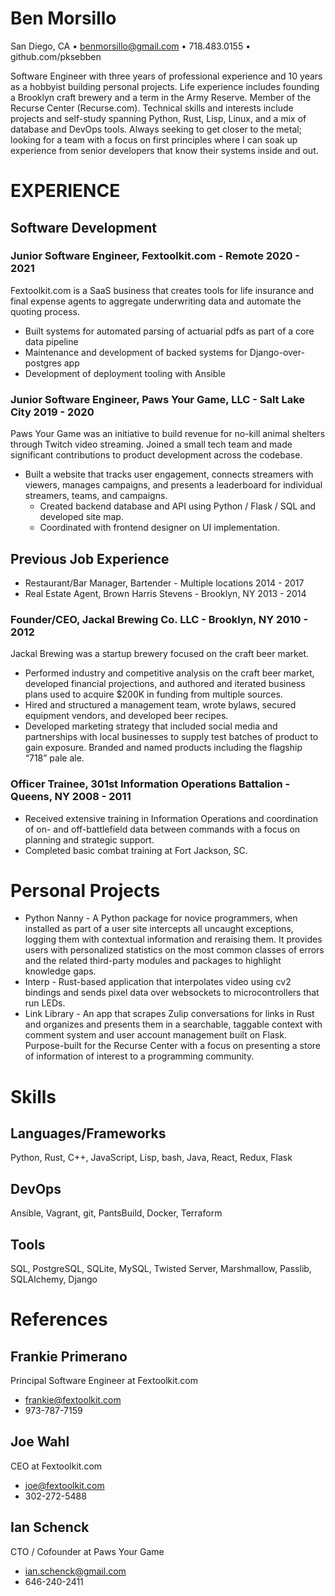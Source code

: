 # Ben Morsillo
San Diego, CA • benmorsillo@gmail.com • 718.483.0155 • github.com/pksebben

Software Engineer with three years of professional experience and 10 years as a hobbyist building personal projects. Life experience includes founding a Brooklyn craft brewery and a term in the Army Reserve.  Member of the Recurse Center (Recurse.com).  Technical skills and interests include projects and self-study spanning Python, Rust, Lisp, Linux, and a mix of database and DevOps tools.  Always seeking to get closer to the metal; looking for a team with a focus on first principles where I can soak up experience from senior developers that know their systems inside and out.

# EXPERIENCE
## Software Development

### Junior Software Engineer, Fextoolkit.com - Remote	2020 - 2021
Fextoolkit.com is a SaaS business that creates tools for life insurance and final expense agents to aggregate underwriting data and automate the quoting process.
 - Built systems for automated parsing of actuarial pdfs as part of a core data pipeline
 - Maintenance and development of backed systems for Django-over-postgres app
 - Development of deployment tooling with Ansible

### Junior Software Engineer, Paws Your Game, LLC - Salt Lake City	2019 - 2020
Paws Your Game was an initiative to build revenue for no-kill animal shelters through Twitch video streaming.
Joined a small tech team and made significant contributions to product development across the codebase.
 - Built a website that tracks user engagement, connects streamers with viewers, manages campaigns, and presents a leaderboard for individual streamers, teams, and campaigns.
   - Created backend database and API using Python / Flask / SQL and developed site map.
   - Coordinated with frontend designer on UI implementation.


## Previous Job Experience
 - Restaurant/Bar Manager, Bartender - Multiple locations	2014 - 2017
 - Real Estate Agent, Brown Harris Stevens - Brooklyn, NY	2013 - 2014

### Founder/CEO, Jackal Brewing Co. LLC - Brooklyn, NY 	2010 - 2012
Jackal Brewing was a startup brewery focused on the craft beer market. 
 - Performed industry and competitive analysis on the craft beer market, developed financial projections, and authored and iterated business plans used to acquire $200K in funding from multiple sources.
 - Hired and structured a management team, wrote bylaws, secured equipment vendors, and developed beer recipes.
 - Developed marketing strategy that included social media and partnerships with local businesses to supply test batches of product to gain exposure. Branded and named products including the flagship “718” pale ale.

### Officer Trainee, 301st Information Operations Battalion - Queens, NY	2008 - 2011
 - Received extensive training in Information Operations and coordination of on- and off-battlefield data between commands with a focus on planning and strategic support.
 - Completed basic combat training at Fort Jackson, SC.

# Personal Projects
 - Python Nanny - A Python package for novice programmers, when installed as part of a user site intercepts all uncaught exceptions, logging them with contextual information and reraising them. It provides users with personalized statistics on the most common classes of errors and the related third-party modules and packages to highlight knowledge gaps.
 - Interp - Rust-based application that interpolates video using cv2 bindings and sends pixel data over websockets to microcontrollers that run LEDs.
 - Link Library - An app that scrapes Zulip conversations for links in Rust and organizes and presents them in a searchable, taggable context with comment system and user account management built on Flask.  Purpose-built for the Recurse Center with a focus on presenting a store of information of interest to a programming community.

# Skills
## Languages/Frameworks
Python, Rust, C++, JavaScript, Lisp, bash, Java, React, Redux, Flask
## DevOps
Ansible, Vagrant, git, PantsBuild, Docker, Terraform
## Tools
SQL, PostgreSQL, SQLite, MySQL, Twisted Server, Marshmallow, Passlib, SQLAlchemy, Django

# References
## Frankie Primerano 
Principal Software Engineer at Fextoolkit.com 
 - frankie@fextoolkit.com
 - 973-787-7159

## Joe Wahl 
CEO at Fextoolkit.com 
 - joe@fextoolkit.com 
 - 302-272-5488

## Ian Schenck 
CTO / Cofounder at Paws Your Game
 - ian.schenck@gmail.com
 - 646-240-2411 
